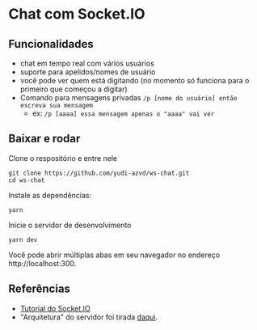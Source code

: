 # Chat com Socket.IO

## Funcionalidades
- chat em tempo real com vários usuários
- suporte para apelidos/nomes de usuário
- você pode ver quem está digitando (no momento só funciona para o primeiro
que começou a digitar)
- Comando para mensagens privadas `/p [nome do usuário] então escreva sua mensagem`
    - ex: `/p [aaaa] essa mensagem apenas o "aaaa" vai ver`

## Baixar e rodar

Clone o respositório e entre nele

```
git clone https://github.com/yudi-azvd/ws-chat.git
cd ws-chat
```

Instale as dependências:

```
yarn
```

Inicie o servidor de desenvolvimento

```
yarn dev
```

Você pode abrir múltiplas abas em seu navegador no endereço
http://localhost:300.


## Referências
- [Tutorial do Socket.IO](https://socket.io/get-started/chat)
- "Arquitetura" do servidor foi tirada [daqui](https://socket.io/docs/v4/server-application-structure/#each-file-registers-its-own-event-handlers).